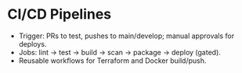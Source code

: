 # CI/CD Pipelines
- Trigger: PRs to test, pushes to main/develop; manual approvals for deploys.
- Jobs: lint → test → build → scan → package → deploy (gated).
- Reusable workflows for Terraform and Docker build/push.